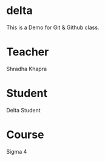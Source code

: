 # delta
This is a Demo for Git &amp; Github class.


# Teacher
Shradha Khapra

 # Student
 Delta Student

 # Course 
 Sigma 4
 
  